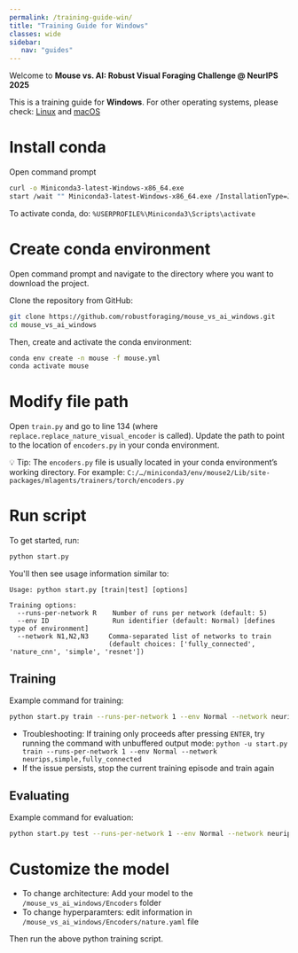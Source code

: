 ```yaml
---
permalink: /training-guide-win/
title: "Training Guide for Windows"
classes: wide
sidebar:
   nav: "guides"
---
```


Welcome to **Mouse vs. AI: Robust Visual Foraging Challenge @ NeurIPS 2025**

This is a training guide for **Windows**. For other operating systems, please check:
[Linux](/training-guide-linux/) and [macOS](/training-guide-macos/)

# Install conda
Open command prompt
```bash
curl -o Miniconda3-latest-Windows-x86_64.exe
start /wait "" Miniconda3-latest-Windows-x86_64.exe /InstallationType=JustMe /AddToPath=1 /RegisterPython=1 /S /D=%USERPROFILE%\Miniconda3
```
To activate conda, do: ```%USERPROFILE%\Miniconda3\Scripts\activate```

# Create conda environment
Open command prompt and navigate to the directory where you want to download the project.

Clone the repository from GitHub:
```bash
git clone https://github.com/robustforaging/mouse_vs_ai_windows.git
cd mouse_vs_ai_windows
```

Then, create and activate the conda environment:
```bash
conda env create -n mouse -f mouse.yml
conda activate mouse
``` 


# Modify file path
Open ```train.py``` and go to line 134 (where ```replace.replace_nature_visual_encoder``` is called).
Update the path to point to the location of ```encoders.py``` in your conda environment.

💡 Tip: The ```encoders.py``` file is usually located in your conda environment’s working directory. For example: ```C:/…/miniconda3/env/mouse2/Lib/site-packages/mlagents/trainers/torch/encoders.py```


# Run script
To get started, run:
```bash
python start.py
```

You'll then see usage information similar to:

```text
Usage: python start.py [train|test] [options]

Training options:
  --runs-per-network R    Number of runs per network (default: 5)
  --env ID                Run identifier (default: Normal) [defines type of environment]
  --network N1,N2,N3     Comma-separated list of networks to train
                         (default choices: ['fully_connected', 'nature_cnn', 'simple', 'resnet'])
```

## Training
Example command for training:
```bash
python start.py train --runs-per-network 1 --env Normal --network neurips,simple,fully_connected
```
- Troubleshooting: If training only proceeds after pressing ```ENTER```, try running the command with unbuffered output mode:  ```python -u start.py train --runs-per-network 1 --env Normal --network neurips,simple,fully_connected``` 
- If the issue persists, stop the current training episode and train again

## Evaluating
Example command for evaluation:
```bash
python start.py test --runs-per-network 1 --env Normal --network neurips,simple,fully_connected
```

# Customize the model
- To change architecture: Add your model to the `/mouse_vs_ai_windows/Encoders` folder
- To change hyperparamters: edit information in `/mouse_vs_ai_windows/Encoders/nature.yaml` file

Then run the above python training script.
